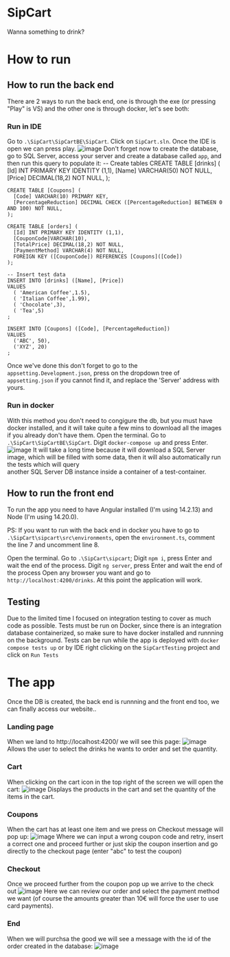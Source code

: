 # SipCart
Wanna something to drink?

# How to run

  ## How to run the back end
  There are 2 ways to run the back end, one is through the exe (or pressing "Play" is VS) and the other one is through docker, let's see both:

  ### Run in IDE
  Go to `.\SipCart\SipCartBE\SipCart`.
  Click on `SipCart.sln`.
  Once the IDE is open we can press play.
  ![image](https://github.com/user-attachments/assets/6c8274e4-d717-43c5-b7e5-c6f93bc68180)
  Don't forget now to create the database, go to SQL Server, access your server and create a database called `app`, and then run this query to populate it:
    -- Create tables
    CREATE TABLE [drinks] (
      [Id] INT PRIMARY KEY IDENTITY (1,1),
      [Name] VARCHAR(50) NOT NULL,
      [Price] DECIMAL(18,2) NOT NULL,
    );

    CREATE TABLE [Coupons] (
      [Code] VARCHAR(10) PRIMARY KEY,
      [PercentageReduction] DECIMAL CHECK ([PercentageReduction] BETWEEN 0 AND 100) NOT NULL,
    );

    CREATE TABLE [orders] (
      [Id] INT PRIMARY KEY IDENTITY (1,1),
      [CouponCode]VARCHAR(10),
      [TotalPrice] DECIMAL(18,2) NOT NULL,
      [PaymentMethod] VARCHAR(4) NOT NULL,
      FOREIGN KEY ([CouponCode]) REFERENCES [Coupons]([Code])
    );

    -- Insert test data
    INSERT INTO [drinks] ([Name], [Price]) 
    VALUES 
      ( 'American Coffee',1.5),
      ( 'Italian Coffee',1.99),
      ( 'Chocolate',3),
      ( 'Tea',5)
    ;

    INSERT INTO [Coupons] ([Code], [PercentageReduction]) 
    VALUES 
      ('ABC', 50),
      ('XYZ', 20)
    ;
  Once we've done this don't forget to go to the `appsetting.Development.json`, press on the dropdown tree of `appsetting.json` if you cannot find it, and replace the 'Server'   address with yours.
  

  ### Run in docker
  With this method you don't need to congigure the db, but you must have docker installed, and it will take quite a few mins to download all the images if you already don't      have them.
  Open the terminal.
  Go to `.\SipCart\SipCartBE\SipCart`.
  Digit `docker-compose up` and press Enter.
  ![image](https://github.com/user-attachments/assets/4c7fb599-83f2-4861-ae1a-1d865f28c277)
  It will take a long time because it will download a SQL Server image, which will be filled with some data, then it will also automatically run the tests which will query   
  another SQL Server DB instance inside a container of a test-container.
  
  
  ## How to run the front end
  To run the app you need to have Angular installed (I'm using 14.2.13) and Node (I'm using 14.20.0).
  
  PS: If you want to run with the back end in docker you have to go to `.\SipCart\sipcart\src\environments`, open the `environment.ts`, comment the line 7 and uncomment line 8.

  Open the terminal.
  Go to `.\SipCart\sipcart`;
  Digit `npm i`, press Enter and wait the end of the process.
  Digit `ng server`, press Enter and wait the end of the process
  Open any browser you want and go to `http://localhost:4200/drinks`.
  At this point the application will work.

  ## Testing
  Due to the limited time I focused on integration testing to cover as much code as possible.
  Tests must be run on Docker, since there is an integration database containerized, so make sure to have docker installed and runnning on the background.
  Tests can be run while the app is deployed with `docker compose tests up` or by IDE right clicking on the `SipCartTesting` project and click on `Run Tests`


  # The app
  Once the DB is created, the back end is runnning and the front end too, we can finally access our website..
  ### Landing page
  When we land to http://localhost:4200/ we will see this page:
  ![image](https://github.com/user-attachments/assets/6ef8ff3b-bdba-4439-ab63-4a21b2baf608)
  Allows the user to select the drinks he wants to order and set the quantity.

  ### Cart
  When clicking on the cart icon in the top right of the screen we will open the cart:
  ![image](https://github.com/user-attachments/assets/2d207bc7-99d7-4997-92b8-88924bd5054a)
  Displays the products in the cart and set the quantity of the items in the cart.

  ### Coupons
  When the cart has at least one item and we press on Checkout message will pop up:
  ![image](https://github.com/user-attachments/assets/2bfea2b3-882d-4c83-969f-5b44786cb5d1)
  Where we can input a wrong coupon code and retry, insert a correct one and proceed further or just skip the coupon insertion and go directly to the checkout page (enter "abc" to test the coupon)

  ### Checkout
  Once we proceed further from the coupon pop up we arrive to the check out
  ![image](https://github.com/user-attachments/assets/e039f8f8-dc3f-44dd-ba93-b66d5ffdffe5)
  Here we can review our order and select the payment method we want (of course the amounts greater than 10€ will force the user to use card payments).

  ### End
  When we will purchsa the good we will see a message with the id of the order created in the database:
  ![image](https://github.com/user-attachments/assets/b54c23e1-78e4-43f3-bafe-9e5be26cdbcf)

  

  


